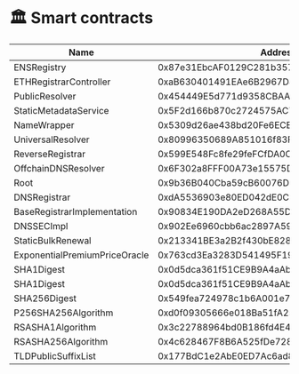 # 🏛 Smart contracts

<table><thead><tr><th width="309">Name</th><th>Address</th></tr></thead><tbody><tr><td>ENSRegistry</td><td>0x87e31EbcAF0129C281b357E956660E057D36a39F</td></tr><tr><td>ETHRegistrarController</td><td>0xaB630401491EAe6B2967D49A78837F99EE93E4f7</td></tr><tr><td>PublicResolver</td><td>0x454449E5d771d9358CBAAC854bed763857896c25</td></tr><tr><td>StaticMetadataService</td><td>0x5F2d166b870c2724575AC75189c3Df2612F096C3</td></tr><tr><td>NameWrapper</td><td>0x5309d26ae438bd20Fe6ECE181b496afF7702cf68</td></tr><tr><td>UniversalResolver</td><td>0x80996350689A851016f83F112038Fb8Bac867d08</td></tr><tr><td>ReverseRegistrar</td><td>0x599E548Fc8fe29feFCfDA0C20201ED498c033BC4</td></tr><tr><td>OffchainDNSResolver</td><td>0x6F302a8FFF00A73e15575D2ED18E4C23e1674367</td></tr><tr><td>Root</td><td>0x9b36B040Cba59cB60076D3f0493dE95C1FDec27E</td></tr><tr><td>DNSRegistrar</td><td>0xdA5536903e80ED042dE0C1430107e281aab5896A</td></tr><tr><td>BaseRegistrarImplementation</td><td>0x90834E190DA2eD268A55DCF692f56d7F4075615D</td></tr><tr><td>DNSSECImpl</td><td>0x902Ee6960cbb6ac2897A591f600AF9e9420266e2</td></tr><tr><td>StaticBulkRenewal</td><td>0x213341BE3a2B2f430bE8284329eabE60576A5195</td></tr><tr><td>ExponentialPremiumPriceOracle</td><td>0x763cd3Ea3283D541495F19579B5DDbE68b63F1D0</td></tr><tr><td>SHA1Digest</td><td>0x0d5dca361f51CE9B9A4aAbf3b4D9D8dA5016F248</td></tr><tr><td>SHA1Digest</td><td>0x0d5dca361f51CE9B9A4aAbf3b4D9D8dA5016F248</td></tr><tr><td>SHA256Digest</td><td>0x549fea724978c1b6A001e79493ff99B5F8C3f0E2</td></tr><tr><td>P256SHA256Algorithm</td><td>0xd0f09305666e018Ba51fA2564eD9EbE3D8b2b2E5</td></tr><tr><td>RSASHA1Algorithm</td><td>0x3c22788964bd0B186fd4E42a50A4786A2397386b</td></tr><tr><td>RSASHA256Algorithm</td><td>0x4c628467F8B6A525fDe7281Dfe1e15F4B4774478</td></tr><tr><td>TLDPublicSuffixList</td><td>0x177BdC1e2AbE0ED7Ac6ad84D03e4D6411AaDD544</td></tr></tbody></table>
